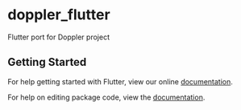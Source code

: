# doppler_flutter

Flutter port for Doppler project

## Getting Started

For help getting started with Flutter, view our online [documentation](https://flutter.io/).

For help on editing package code, view the [documentation](https://flutter.io/developing-packages/).
